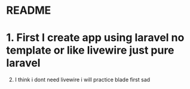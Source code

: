 # README

# 1. First I create app using laravel no template or like livewire just pure laravel

2. I think i dont need livewire i will practice blade first
   sad
